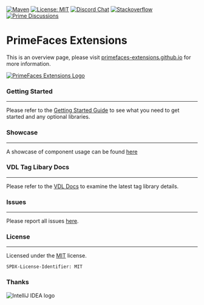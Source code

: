 [![Maven](https://img.shields.io/maven-central/v/org.primefaces.extensions/primefaces-extensions.svg)](https://repo1.maven.org/maven2/org/primefaces/extensions/primefaces-extensions/)
[![License: MIT](https://img.shields.io/badge/License-MIT-yellow.svg)](https://opensource.org/licenses/MIT)
[![Discord Chat](https://img.shields.io/badge/chat-discord-7289da)](https://discord.gg/gzKFYnpmCY)
[![Stackoverflow](https://img.shields.io/badge/StackOverflow-primefaces-chocolate.svg)](https://stackoverflow.com/questions/tagged/primefaces-extensions)
[![Prime Discussions](https://img.shields.io/github/discussions-search?query=org%3Aprimefaces&logo=github&label=Prime%20Discussions&link=https%3A%2F%2Fgithub.com%2Forgs%2Fprimefaces%2Fdiscussions)](https://github.com/orgs/primefaces/discussions)


PrimeFaces Extensions
==========================

This is an overview page, please visit [primefaces-extensions.github.io](http://primefaces-extensions.github.io/) for more information.

[![PrimeFaces Extensions Logo](http://primefaces-extensions.github.io/reports/images/title.png)](https://www.primefaces.org/showcase-ext/)


### Getting Started
***
Please refer to the [Getting Started Guide](https://github.com/primefaces-extensions/primefaces-extensions.github.com/wiki/Getting-Started) to see what you need to get started and any optional libraries.

### Showcase
***
A showcase of component usage can be found [here](https://www.primefaces.org/showcase-ext/views/home.jsf)

### VDL Tag Libary Docs
***
Please refer to the [VDL Docs](http://primefaces-extensions.github.io/vdldoc/) to examine the latest tag library details.


### Issues
***
Please report all issues [here](https://github.com/primefaces-extensions/primefaces-extensions/issues).

### License
***
Licensed under the [MIT](https://en.wikipedia.org/wiki/MIT_License) license.

`SPDX-License-Identifier: MIT`

### Thanks

![IntelliJ IDEA logo](https://resources.jetbrains.com/storage/products/company/brand/logos/IntelliJ_IDEA.png)

